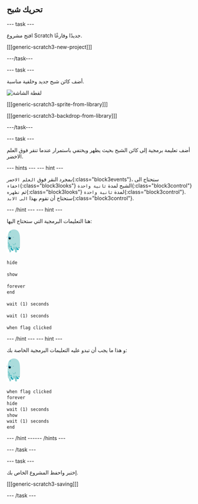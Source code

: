 ## تحريك شبح

--- task ---

افتح مشروع Scratch جديدًا وفارغًا.

[[[generic-scratch3-new-project]]]

---/task---

--- task ---

أضف كائن شبح جديد وخلفية مناسبة.

![لقطة الشاشة](images/ghost-ghost.png)

[[[generic-scratch3-sprite-from-library]]]

[[[generic-scratch3-backdrop-from-library]]]

---/task---

--- task ---

أضف تعليمة برمجية إلى كائن الشبح بحيث يظهر ويختفي باستمرار عندما تنقر فوق العلم الاخضر.

--- hints ---
 --- hint ---

بمجرد النقر فوق `العلم الاخضر`{:class="block3events"}، ستحتاج الى `اخفاء`{:class="block3looks"} الشبح لمدة `ثانية واحدة`{:class="block3control"} ثم `تظهره`{:class="block3looks"} لمدة `ثانية واحدة`{:class="block3control"}. ستحتاج أن تقوم بهذا `الى الابد`{:class="block3control"}.

--- /hint --- --- hint ---

هنا التعليمات البرمجية التي ستحتاج اليها:

![كائن الشبح](images/ghost-sprite.png)

```blocks3
hide

show

forever
end

wait (1) seconds

wait (1) seconds

when flag clicked
```

--- /hint --- --- hint ---

و هذا ما يجب أن تبدو عليه التعليمات البرمجية الخاصة بك:

![كائن الشبح](images/ghost-sprite.png)

```blocks3
when flag clicked
forever
hide
wait (1) seconds
show
wait (1) seconds
end
```

--- /hint ------ /hints ---

--- /task ---

--- task ---

إختبر واحفظ المشروع الخاص بك.

[[[generic-scratch3-saving]]]

--- /task ---